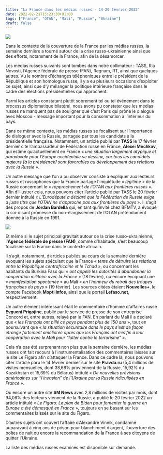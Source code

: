 ```yaml
---
title: "La France dans les médias russes - 14-20 février 2022"
date: 2022-02-21T15:23:30+01:00
tags: ["France", "OTAN", "Mali", "Russie", "Ukraine"]
draft: false
---
```


![](/images/candidats_france_russie_ria.jpg)

Dans le contexte de la couverture de la France par les médias russes, la semaine dernière a tourné autour de la crise russo-ukrainienne ainsi que des efforts, notamment de la France, afin de la désamorcer. 

Les médias russes suivants sont tombés dans notre collimateur : TASS, Ria Novosti, l’Agence fédérale de presse (FAN), Regnum, RT, ainsi que quelques autres. Vu le nombre d’échanges téléphoniques entre le président de la République et son homologue russe, il y a eu plusieurs occasions d’exploiter ce sujet, ainsi que d’y mélanger la politique intérieure française dans le cadre des élections présidentielles qui approchent. 

Parmi les articles constatant plutôt sobrement tel ou tel événement dans le processus diplomatique bilatéral, nous avons pu constater que les médias russes ne manquent pas de souligner que c’est Paris qui prône le dialogue avec Moscou - message important pour la consommation à l’intérieur du pays. 

Dans ce même contexte, les médias russes se focalisent sur l’importance de dialoguer avec la Russie, partagée par tous les candidats à la présidentielle française. Notamment, un article publié par **TASS** le 17 février dernier cite l’ambassadeur de Fédération russe en France, **Alexeï Mechkov**, qui estime qu’actuellement en France « *une situation largement atypique et paradoxale pour l'Europe occidentale se dessine, car tous les candidats majeurs [à la présidence] sont favorables au développement des relations avec la Russie* ».

Un autre message que l’on a pu observer consiste à expliquer aux lecteurs russes et russophones que la France partage l'inquiétude « *légitime* » de la Russie concernant le « *rapprochement de l’OTAN aux frontières russes* ». Afin d’illustrer cela, nous pouvons citer l’article publié par TASS le 20 février dernier intitulé « *L’Eurodéputé a déclaré que la Fédération de Russie exige à juste titre que l’OTAN ne s'approche pas aux frontières du pays* ». Il s’agit des propos de **Jordan Bardella** qui, en tant qu’invité chez BFMTV, a évoqué la soi-disant promesse du non-élargissement de l’OTAN prétendument donnée à la Russie en 1991.

![](/images/burkina_faso_riafan.jpg)

Et même si le sujet principal gravitait autour de la crise russo-ukrainienne, l’**Agence fédérale de presse (FAN)**, comme d’habitude, s’est beaucoup focalisée sur la France dans le contexte africain. 

Il s’agit, notamment, d’articles publiés au cours de la semaine dernière évoquant les sujets spéculant que la France « *tente de détruire les relations entre la République centrafricaine et le Tchad* », ou concernant les habitants du Burkina Faso qui « *ont appelé les autorités à abandonner la coopération militaire avec la France* » (18 février), ou encore évoquant une « *manifestation spontanée* » au Mali « *en l'honneur du retrait des troupes françaises du pays* » (19 février). Les sources citées étaient **Nouvelles+**, le compte Facebook **Mopti Infos**, ainsi que le portail **Lefaso.net**, respectivement. 

Un autre élément intéressant était le commentaire d’homme d'affaires russe **Evgueni Prigojine**, publié par le service de presse de son entreprise Concord et, entre autres, relayé par le FAN. En parlant du Mali il a déclaré que « *les Français ont pillé ce pays pendant plus de 150 ans* », tout en poursuivant que « *la situation sécuritaire dans le pays s'est de façon étrange fortement améliorée après que les Français ont mis fin à leur coopération avec le Mali pour “lutter contre le terrorisme”* ». 

Cela n’a pas été surprenant non plus que la semaine dernière, les médias russes ont fait recours à l'instrumentalisation des commentaires laissés sur le site Le Figaro afin d’attaquer la France. Dans ce cadre là, nous pouvons citer l’article paru le 14 février dernier sur le site **Pravda.ru** (5,4 millions de visites mensuelles, dont 38,68% proviennent de la Russie, 15,92% du Kazakhstan et 15,69% du Bélarus) intitulé « *De nouvelles prévisions américaines sur “l’invasion” de l'Ukraine par la Russie ridiculisées en France* ». 

Ou encore un autre site **SM News** avec 2,8 millions de visites par mois, dont 94,06% des lecteurs viennent de la Russie, a publié le 20 février 2022 un article intitulé « *Le Figaro: Le plan de Biden pour fomenter la guerre en Europe a été démasqué en France* », toujours en se basant sur les commentaires laissés sur le site du Figaro. 

D’autres sujets ont couvert l’affaire d’Alexandre Vinnik, condamné auparavant à cinq ans de prison pour blanchiment d’argent, l’ouverture des boîtes de nuit ou encore la recommandation de la France à ses citoyens de quitter l’Ukraine. 

La liste des médias russes examinés est disponible sur demande.